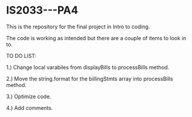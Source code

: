 # IS2033---PA4
This is the repository for the final project in Intro to coding.

The code is working as intended but there are a couple of items to look in to.

TO DO LIST:

1.) Change local varabiles from displayBills to processBills method.

2.) Move the string.format for the billingStmts array into processBills method.

3.) Optimize code.

4.) Add comments.
